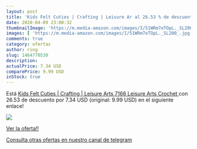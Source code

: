 ```yaml
---
layout: post
title: 'Kids Felt Cuties | Crafting | Leisure Ar al 26.53 % de descuento'
date: 2020-04-09 23:00:32
thumbnailImage: 'https://m.media-amazon.com/images/I/51WRm7eTOpL._SL200_.jpg'
images: [ 'https://m.media-amazon.com/images/I/51WRm7eTOpL._SL200_.jpg' ]
comments: true
category: ofertas
author: ring
slug: 1464770530
description:
actualPrice: 7.34 USD
comparePrice: 9.99 USD
inStock: true
---
```


Está [Kids Felt Cuties | Crafting | Leisure Arts  7166   Leisure Arts Crochet ](https://www.amazon.com/dp/1464770530/?tag=redken08-20) con 26.53 de descuento por 7.34 USD (original: 9.99 USD) en el siguiente enlace!

[![](https://m.media-amazon.com/images/I/51WRm7eTOpL._SL200_.jpg)](https://www.amazon.com/dp/1464770530/?tag=redken08-20)

[Ver la oferta!!](https://www.amazon.com/dp/1464770530/?tag=redken08-20)

[Consulta otras ofertas en nuestro canal de telegram](https://t.me/s/ofertas25)
